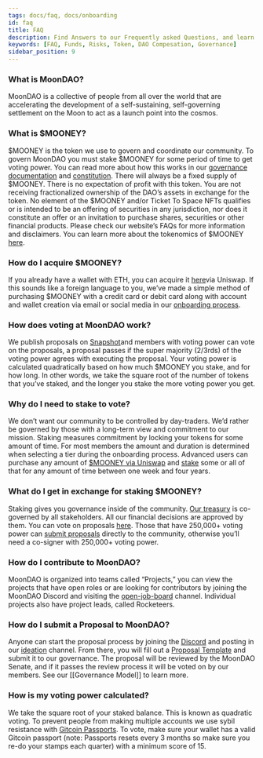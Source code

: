 ```yaml
---
tags: docs/faq, docs/onboarding
id: faq
title: FAQ
description: Find Answers to our Frequently asked Questions, and learn more about the DAO.
keywords: [FAQ, Funds, Risks, Token, DAO Compesation, Governance]
sidebar_position: 9
---
```

### What is MoonDAO?
MoonDAO is a collective of people from all over the world that are accelerating the development of a self-sustaining, self-governing settlement on the Moon to act as a launch point into the cosmos.

### What is $MOONEY?
$MOONEY is the token we use to govern and coordinate our community. To govern MoonDAO you must stake $MOONEY for some period of time to get voting power. You can read more about how this works in our [governance documentation](Governance%20Model.md) and [constitution](Constitution.md). There will always be a fixed supply of $MOONEY. There is no expectation of profit with this token. You are not receiving fractionalized ownership of the DAO’s assets in exchange for the token. No element of the $MOONEY and/or Ticket To Space NFTs qualifies or is intended to be an offering of securities in any jurisdiction, nor does it constitute an offer or an invitation to purchase shares, securities or other financial products. Please check our website’s FAQs for more information and disclaimers. You can learn more about the tokenomics of $MOONEY [here](Governance%20Tokens.md).

### How do I acquire $MOONEY?
If you already have a wallet with ETH, you can acquire it [here](https://app.uniswap.org/swap?inputCurrency=ETH&outputCurrency=0x20d4DB1946859E2Adb0e5ACC2eac58047aD41395&chain=mainnet)via Uniswap. If this sounds like a foreign language to you, we’ve made a simple method of purchasing $MOONEY with a credit card or debit card along with account and wallet creation via email or social media in our [onboarding process](https://app.moondao.com/join).

### How does voting at MoonDAO work?
We publish proposals on [Snapshot](https://vote.moondao.com/#/)and members with voting power can vote on the proposals, a proposal passes if the super majority (2/3rds) of the voting power agrees with executing the proposal. Your voting power is calculated quadratically based on how much $MOONEY you stake, and for how long. In other words, we take the square root of the number of tokens that you’ve staked, and the longer you stake the more voting power you get.

### Why do I need to stake to vote?
We don’t want our community to be controlled by day-traders. We’d rather be governed by those with a long-term view and commitment to our mission. Staking measures commitment by locking your tokens for some amount of time. For most members the amount and duration is determined when selecting a tier during the onboarding process. Advanced users can purchase any amount of [$MOONEY via Uniswap](https://app.uniswap.org/swap?inputCurrency=ETH&outputCurrency=0x20d4DB1946859E2Adb0e5ACC2eac58047aD41395&chain=mainnet) and [stake](https://app.moondao.com/lock) some or all of that for any amount of time between one week and four years. 

### What do I get in exchange for staking $MOONEY?
Staking gives you governance inside of the community. [Our treasury](https://dashboard.moondao.com/#/treasury) is co-governed by all stakeholders. All our financial decisions are approved by them. You can vote on proposals [here](http://vote.moondao.com/). Those that have 250,000+ voting power can [submit proposals](https://discord.com/channels/914720248140279868/1034923662442254356) directly to the community, otherwise you’ll need a co-signer with 250,000+ voting power.

### How do I contribute to MoonDAO?
MoonDAO is organized into teams called “Projects,” you can view the projects that have open roles or are looking for contributors by joining the MoonDAO Discord and visiting the [open-job-board](https://discord.com/channels/914720248140279868/1176926263458406410) channel. Individual projects also have project leads, called Rocketeers. 

### How do I submit a Proposal to MoonDAO?
Anyone can start the proposal process by joining the [Discord](https://discord.gg/moondao) and posting in our [ideation](https://discord.com/channels/914720248140279868/1027658256706961509) channel. From there, you will fill out a [Proposal Template](https://docs.google.com/document/d/1p8rV9RlvFk6nAJzWh-tvroyPvasjjrvgKpyX8ibGX3I/edit) and submit it to our governance. The proposal will be reviewed by the MoonDAO Senate, and if it passes the review process it will be voted on by our members. See our [[Governance Model]] to learn more.

### How is my voting power calculated?
We take the square root of your staked balance. This is known as quadratic voting. To prevent people from making multiple accounts we use sybil resistance with [Gitcoin Passports](https://passport.gitcoin.co/). To vote, make sure your wallet has a valid Gitcoin passport (note: Passports resets every 3 months so make sure you re-do your stamps each quarter) with a minimum score of 15.